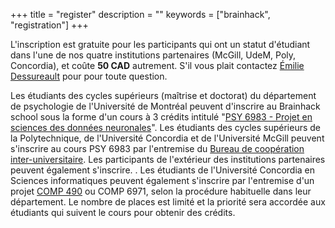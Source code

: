 +++
title = "register"
description = ""
keywords = ["brainhack", "registration"]
+++

L'inscription est gratuite pour les participants qui ont un statut d'étudiant dans l'une de nos quatre institutions partenaires (McGill, UdeM, Poly, Concordia), et coûte **50 CAD** autrement. S'il vous plait contactez [Émilie Dessureault](mailto:emilie.dessureault@criugm.qc.ca) pour pour toute question.

Les étudiants des cycles supérieurs (maîtrise et doctorat) du département de psychologie de l'Université de Montréal peuvent d'inscrire au Brainhack school sous la forme d'un cours à 3 crédits intitulé "[PSY 6983 - Projet en sciences des données neuronales](https://admission.umontreal.ca/cours-et-horaires/cours/psy-6983/)". Les étudiants des cycles supérieurs de la Polytechnique, de l'Université Concordia et de l'Université McGill peuvent s'inscrire au cours PSY 6983 par l'entremise du [Bureau de coopération inter-universitaire](https://admission.umontreal.ca/cours-et-horaires/cours/psy-6983/). Les participants de l'extérieur des institutions partenaires peuvent également s'inscrire. . Les étudiants de l'Université Concordia en Sciences informatiques peuvent également s'inscrire par l'entremise d'un projet [COMP 490](http://www.concordia.ca/academics/undergraduate/calendar/current/sec71/71-70.html) ou COMP 6971, selon la procédure habituelle dans leur département. Le nombre de places est limité et la priorité sera accordée aux étudiants qui suivent le cours pour obtenir des crédits.
